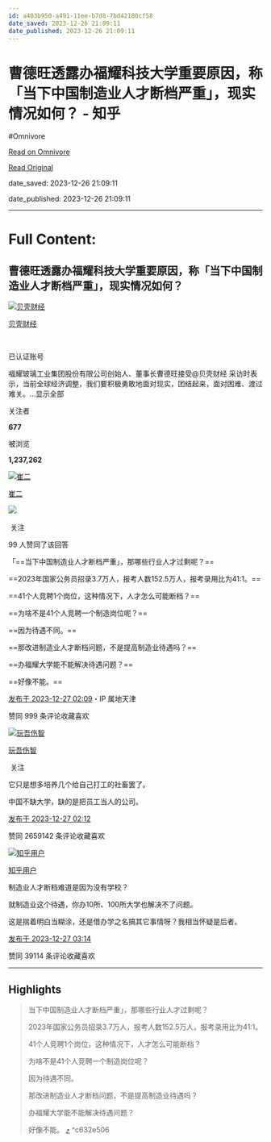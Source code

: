 ```yaml
---
id: a403b950-a491-11ee-b7d8-7bd42180cf58
date_saved: 2023-12-26 21:09:11
date_published: 2023-12-26 21:09:11
---
```


# 曹德旺透露办福耀科技大学重要原因，称「当下中国制造业人才断档严重」，现实情况如何？ - 知乎
#Omnivore

[Read on Omnivore](https://omnivore.app/me/-18caa61e829)

[Read Original](https://www.zhihu.com/question/636715945/answer/3340005604)

date_saved: 2023-12-26 21:09:11

date_published: 2023-12-26 21:09:11

--- 

# Full Content: 

## 曹德旺透露办福耀科技大学重要原因，称「当下中国制造业人才断档严重」，现实情况如何？

[![贝壳财经](https://proxy-prod.omnivore-image-cache.app/0x0,svcjOvQ33FYFdLZnoujBr_PJlgdicP0h6TY5GywkXUZE/https://pic1.zhimg.com/v2-91be4261faa0b0951794548f9cd528f2_l.jpg?source=1def8aca)](https://www.zhihu.com/org/xin-jing-bao-jing-ji-xin-wen)

[贝壳财经](https://www.zhihu.com/org/xin-jing-bao-jing-ji-xin-wen)

[​](https://www.zhihu.com/question/48510028)

已认证账号

福耀玻璃工业集团股份有限公司创始人、董事长曹德旺接受@贝壳财经 采访时表示，当前全球经济调整，我们要积极勇敢地面对现实，团结起来，面对困难、渡过难关。…显示全部 ​

关注者

**677**

被浏览

**1,237,262**

[![崔二](https://proxy-prod.omnivore-image-cache.app/0x0,s5DUT36Y-3JOSbmWyJsZ1CKx6vWchXADigNDMF1dkny8/https://pic1.zhimg.com/v2-63ad71e4edacccaa71e92a1f24d86e03_l.jpg?source=2c26e567)](https://www.zhihu.com/people/cui-er-22-37)

[崔二](https://www.zhihu.com/people/cui-er-22-37)

​![](https://proxy-prod.omnivore-image-cache.app/0x0,sRpP1H2oa_TfsDLpATwsIt6ipVLRN7HlUZGTch2Ee4JQ/https://picx.zhimg.com/v2-4812630bc27d642f7cafcd6cdeca3d7a.jpg?source=88ceefae)

​ 关注

99 人赞同了该回答

「==当下中国制造业人才断档严重」，那哪些行业人才过剩呢？==

==2023年国家公务员招录3.7万人，报考人数152.5万人，报考录用比为41:1。==

==41个人竞聘1个岗位，这种情况下，人才怎么可能断档？==

==为啥不是41个人竞聘一个制造岗位呢？==

==因为待遇不同。==

==那改进制造业人才断档问题，不是提高制造业待遇吗？==

==办福耀大学能不能解决待遇问题？==

==好像不能。==

[发布于 2023-12-27 02:09](https://www.zhihu.com/question/636715945/answer/3340005604)・IP 属地天津

​赞同 99​​9 条评论​收藏​喜欢

[![玩吾伤智](https://proxy-prod.omnivore-image-cache.app/0x0,s51oiwQHG0d_WTbbzBQOT-2EXymwmwFImZ2YXh0-koKw/https://picx.zhimg.com/d17908438_l.jpg?source=1def8aca)](https://www.zhihu.com/people/wan-wu-shang-zhi-98)

[玩吾伤智](https://www.zhihu.com/people/wan-wu-shang-zhi-98)

​ 关注

它只是想多培养几个给自己打工的社畜罢了。

中国不缺大学，缺的是把员工当人的公司。

[发布于 2023-12-27 02:12](https://www.zhihu.com/question/636715945/answer/3340009855)

​赞同 2659​​142 条评论​收藏​喜欢

[![知乎用户](https://proxy-prod.omnivore-image-cache.app/0x0,sku0lnQ6H1bcQkiXYTkyfV-dE1K2YRMLxgp7pAAgYPek/https://pica.zhimg.com/v2-abed1a8c04700ba7d72b45195223e0ff_l.jpg?source=1def8aca)](https://www.zhihu.com/people/3ca23f07fc5068bd0c92a184bc681c72)

[知乎用户](https://www.zhihu.com/people/3ca23f07fc5068bd0c92a184bc681c72)

制造业人才断档难道是因为没有学校？

就制造业这个待遇，你办10所、100所大学也解决不了问题。

这是揣着明白当糊涂，还是借办学之名搞其它事情呀？我相当怀疑是后者。

[发布于 2023-12-27 03:14](https://www.zhihu.com/question/636715945/answer/3340105499)

​赞同 391​​14 条评论​收藏​喜欢

---

## Highlights

> 当下中国制造业人才断档严重」，那哪些行业人才过剩呢？
> 
> 2023年国家公务员招录3.7万人，报考人数152.5万人，报考录用比为41:1。
> 
> 41个人竞聘1个岗位，这种情况下，人才怎么可能断档？
> 
> 为啥不是41个人竞聘一个制造岗位呢？
> 
> 因为待遇不同。
> 
> 那改进制造业人才断档问题，不是提高制造业待遇吗？
> 
> 办福耀大学能不能解决待遇问题？
> 
> 好像不能。 [⤴️](https://omnivore.app/me/-18caa61e829#c632e506-1099-4122-987d-01376ed1b3df)  ^c632e506

